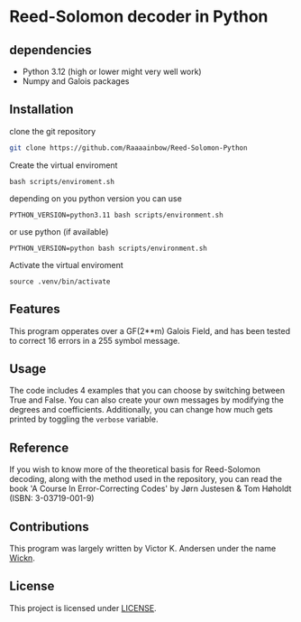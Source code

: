 # Reed-Solomon decoder in Python

## dependencies
- Python 3.12 (high or lower might very well work)
- Numpy and Galois packages

## Installation
clone the git repository
```bash
git clone https://github.com/Raaaainbow/Reed-Solomon-Python
```
Create the virtual enviroment
```
bash scripts/enviroment.sh
```
depending on you python version you can use
```
PYTHON_VERSION=python3.11 bash scripts/environment.sh

```
or use python (if available)
```
PYTHON_VERSION=python bash scripts/environment.sh
```
Activate the virtual enviroment
```
source .venv/bin/activate
```
## Features
This program opperates over a GF(2**m) Galois Field, and has been tested to correct 16 errors in a 255 symbol message. 

## Usage
The code includes 4 examples that you can choose by switching between True and False. You can also create your own messages by modifying the degrees and coefficients. Additionally, you can change how much gets printed by toggling the `verbose` variable.

## Reference
If you wish to know more of the theoretical basis for Reed-Solomon decoding, along with the method used in the repository, you can read the book 'A Course In Error-Correcting Codes' by Jørn Justesen & Tom Høholdt (ISBN: 3-03719-001-9)

## Contributions
This program was largely written by Victor K. Andersen under the name [Wickn](https://github.com/Wickn).

## License
This project is licensed under [LICENSE](LICENSE).

